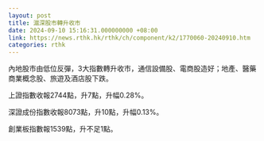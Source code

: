 ```yaml
---
layout: post
title: 滬深股市轉升收市
date: 2024-09-10 15:16:31.000000000 +08:00
link: https://news.rthk.hk/rthk/ch/component/k2/1770060-20240910.htm
categories: rthk
---
```


內地股市由低位反彈，3大指數轉升收市，通信設備股、電商股造好；地產、醫藥商業概念股、旅遊及酒店股下跌。

上證指數收報2744點，升7點，升幅0.28%。

深證成份指數收報8073點，升10點，升幅0.13%。

創業板指數報1539點，升不足1點。
